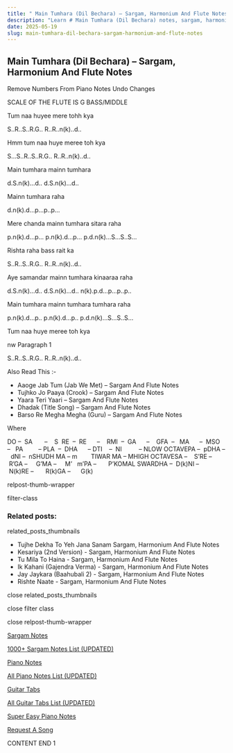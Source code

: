 ```yaml
---
title: " Main Tumhara (Dil Bechara) – Sargam, Harmonium And Flute Notes"
description: "Learn # Main Tumhara (Dil Bechara) notes, sargam, harmonium notations and flute notes. Easy step-by-step tutorial for beginners."
date: 2025-05-19
slug: main-tumhara-dil-bechara-sargam-harmonium-and-flute-notes
---
```


## Main Tumhara (Dil Bechara) – Sargam, Harmonium And Flute Notes

Remove Numbers From Piano Notes
Undo Changes

SCALE OF THE FLUTE IS G BASS/MIDDLE

Tum naa huyee mere tohh kya

S..R..S..R.G.. R..R..n(k)..d..

Hmm tum naa huye meree toh kya

S…S..R..S..R.G.. R..R..n(k)..d..

Main tumhara mainn tumhara

d.S.n(k)…d.. d.S.n(k)…d..

Mainn tumhara raha

d.n(k).d…p…p..p…

Mere chanda mainn tumhara sitara raha

p.n(k).d…p… p.n(k).d…p… p.d.n(k)…S…S..S…

Rishta raha bass rait ka

S..R..S..R.G.. R..R..n(k)..d..

Aye samandar mainn tumhara kinaaraa raha

d.S.n(k)…d.. d.S.n(k)…d.. n(k).p.d…p…p..p..

Main tumhara mainn tumhara tumhara raha

p.n(k).d…p.. p.n(k).d…p.. p.d.n(k)…S…S..S…

Tum naa huye meree toh kya

nw Paragraph 1

S..R..S..R.G.. R..R..n(k)..d..

Also Read This :-

- Aaoge Jab Tum (Jab We Met) – Sargam And Flute Notes
- Tujhko Jo Paaya (Crook) – Sargam And Flute Notes
- Yaara Teri Yaari – Sargam And Flute Notes
- Dhadak (Title Song) – Sargam And Flute Notes
- Barso Re Megha Megha (Guru) – Sargam And Flute Notes

Where

DO –  SA       –    S  RE  –  RE      –    RMI  –  GA      –    GFA  –   MA      –  MSO  –   PA         – PLA  –  DHA      – DTI    –  NI          – NLOW OCTAVEPA –  pDHA –  dNI –  nSHUDH MA – m        TIWAR MA – MHIGH OCTAVESA –    S’RE –     R’GA –     G’MA –     M’   m’PA –       P’KOMAL SWARDHA –  D(k)NI –       N(k)RE –       R(k)GA –      G(k)

relpost-thumb-wrapper

filter-class

### Related posts:

related_posts_thumbnails

- Tujhe Dekha To Yeh Jana Sanam Sargam, Harmonium And Flute Notes
- Kesariya (2nd Version) - Sargam, Harmonium And Flute Notes
- Tu Mila To Haina - Sargam, Harmonium And Flute Notes
- Ik Kahani (Gajendra Verma) - Sargam, Harmonium And Flute Notes
- Jay Jaykara (Baahubali 2) - Sargam, Harmonium And Flute Notes
- Rishte Naate - Sargam, Harmonium And Flute Notes

close related_posts_thumbnails

close filter class

close relpost-thumb-wrapper

[Sargam Notes](/sargam-notes.html)

[1000+ Sargam Notes List (UPDATED)](/all-songs-list-sargam-notes.html)

[Piano Notes](/piano-notes.html)

[All Piano Notes List (UPDATED)](/all-songs-list-piano-notes.html)

[Guitar Tabs](/guitar-tabs.html)

[All Guitar Tabs List (UPDATED)](/all-songs-list-guitar-tabs.html)

[Super Easy Piano Notes](https://studywall.in/)

[Request A Song](/request-a-song.html)

CONTENT END 1
